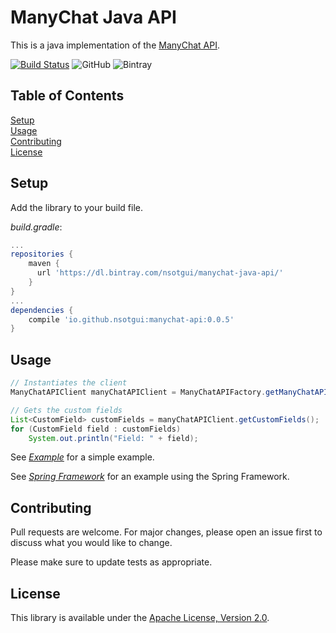 # ManyChat Java API 
This is a java implementation of the [ManyChat API](https://api.manychat.com/swagger#/).

[![Build Status](https://travis-ci.org/nsotgui/manychat-java-api.svg?branch=master)](https://travis-ci.org/nsotgui/manychat-java-api)  ![GitHub](https://img.shields.io/github/license/nsotgui/manychat-java-api.svg) ![Bintray](https://img.shields.io/bintray/v/nsotgui/manychat-java-api/manychat-api.svg?color=green&label=version)


## Table of Contents  
[Setup](#Setup)<br>
[Usage](#Usage)<br>
[Contributing](#Contributing)<br>
[License](#License)<br>

## Setup

Add the library to your build file.

_build.gradle_:
```groovy
...
repositories {
    maven {
      url 'https://dl.bintray.com/nsotgui/manychat-java-api/'
    }
}
...
dependencies {
    compile 'io.github.nsotgui:manychat-api:0.0.5'
}
```

## Usage

```java
// Instantiates the client
ManyChatAPIClient manyChatAPIClient = ManyChatAPIFactory.getManyChatAPIClient("<manychat api key>");

// Gets the custom fields
List<CustomField> customFields = manyChatAPIClient.getCustomFields();
for (CustomField field : customFields)
    System.out.println("Field: " + field);
```

See [_Example_](https://github.com/nsotgui/manychat-java-api/blob/master/manychat-api-example/src/main/java/io/github/nsotgui/simple/Application.java) for a simple example.

See [_Spring Framework_](https://github.com/nsotgui/manychat-java-api/tree/master/manychat-api-example/src/main/java/io/github/nsotgui/spring) for an example using the Spring Framework.

## Contributing
Pull requests are welcome. For major changes, please open an issue first to discuss what you would like to change.

Please make sure to update tests as appropriate.

## License
This library is available under the [Apache License, Version 2.0](http://www.apache.org/licenses/LICENSE-2.0). 

